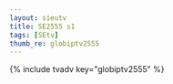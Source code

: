 ```yaml
--- 
layout: sieutv
title: SE2555 s1
tags: [SEtv]
thumb_re: globiptv2555
---
```

{% include tvadv key="globiptv2555" %} 
